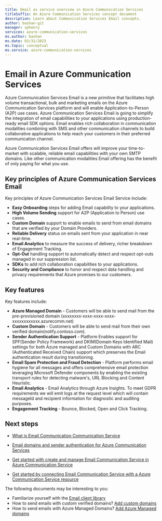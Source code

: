 ```yaml
---
title: Email as service overview in Azure Communication Services
titleSuffix: An Azure Communication Services concept document
description: Learn about Communication Services Email concepts.
author: bashan-git
manager: sphenry
services: azure-communication-services
ms.author: bashan
ms.date: 03/31/2023
ms.topic: conceptual
ms.service: azure-communication-services
---
```

# Email in Azure Communication Services

Azure Communication Services Email is a new primitive that facilitates high volume transactional, bulk and marketing emails on the Azure Communication Services platform and will enable Application-to-Person (A2P) use cases. Azure Communication Services Email is going to simplify the integration of email capabilities to your applications using production-ready email SDK options. Email enables rich collaboration in communication modalities combining with SMS and other communication channels to build collaborative applications to help reach your customers in their preferred communication channel.

Azure Communication Services Email offers will improve your time-to-market with scalable, reliable email capabilities with your own SMTP domains. Like other communication modalities Email offering has the benefit of only paying for what you use.

## Key principles of Azure Communication Services Email
Key principles of Azure Communication Services Email Service include:

- **Easy Onboarding** steps for adding Email capability to your applications.
- **High Volume Sending** support for A2P (Application to Person) use cases.
- **Custom Domain** support to enable emails to send from email domains that are verified by your Domain Providers.
- **Reliable Delivery** status on emails sent from your application in near real-time.
- **Email Analytics** to measure the success of delivery, richer breakdown of  Engagement Tracking.
- **Opt-Out** handling support to automatically detect and respect opt-outs managed in our suppression list.
- **SDKs** to add rich collaboration capabilities to your applications.
- **Security and Compliance** to honor and respect data handling and privacy requirements that Azure promises to our customers. 

## Key features
Key features include:

- **Azure Managed Domain** - Customers will be able to send mail from the pre-provisioned domain (xxxxxxxx-xxxx-xxxx-xxxx-xxxxxxxxxxxx.azurecomm.net) 
- **Custom Domain** - 	Customers will be able to send mail from their own verified domain(notify.contoso.com).
- **Sender Authentication Support** - 	Platform Enables support for SPF(Sender Policy Framework) and DKIM(Domain Keys Identified Mail) settings for both Azure managed and Custom Domains with ARC (Authenticated Received Chain) support which preserves the Email authentication result during transitioning.
- **Email Spam Protection and Fraud Detection** - Platform performs email hygiene for all messages and offers comprehensive email protection leveraging Microsoft Defender components by enabling the existing transport rules for detecting malware's, URL Blocking and Content Heuristic. 
- **Email Analytics** -	 Email Analytics through Azure Insights. To meet GDPR requirements we will emit logs at the request level which will contain messageId and recipient information for diagnostic and auditing purposes. 
- **Engagement Tracking** - Bounce, Blocked, Open and Click Tracking.

## Next steps

* [What is Email Communication Communication Service](./prepare-email-communication-resource.md)

* [Email domains and sender authentication for Azure Communication Services](./email-domain-and-sender-authentication.md)

* [Get started with create and manage Email Communication Service in Azure Communication Service](../../quickstarts/email/create-email-communication-resource.md)

* [Get started by connecting Email Communication Service with a Azure Communication Service resource](../../quickstarts/email/connect-email-communication-resource.md)

The following documents may be interesting to you:

- Familiarize yourself with the [Email client library](../email/sdk-features.md)
- How to send emails with custom verified domains? [Add custom domains](../../quickstarts/email/add-custom-verified-domains.md)
- How to send emails with Azure Managed Domains? [Add Azure Managed domains](../../quickstarts/email/add-azure-managed-domains.md)

